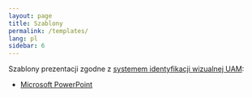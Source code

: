 ```yaml
---
layout: page
title: Szablony
permalink: /templates/
lang: pl
sidebar: 6
---
```


Szablony prezentacji zgodne z <a href="http://siw.amu.edu.pl">systemem identyfikacji wizualnej UAM</a>:

<ul>
    <li><a href="http://siw.amu.edu.pl/siw/strona-glowna/pliki-do-pobrania">Microsoft PowerPoint</a></li>
</ul>
